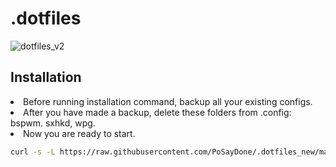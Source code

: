 # .dotfiles
![dotfiles_v2](https://user-images.githubusercontent.com/29358657/164911753-58d37470-6ae5-4bc8-b492-52f0ecda795a.png)

## Installation
<li>Before running installation command, backup all your existing configs.</li>
<li>After you have made a backup, delete these folders from .config: bspwm. sxhkd, wpg.</li>
<li>Now you are ready to start.</li>

```bash
curl -s -L https://raw.githubusercontent.com/PoSayDone/.dotfiles_new/main/install.sh | bash
```
